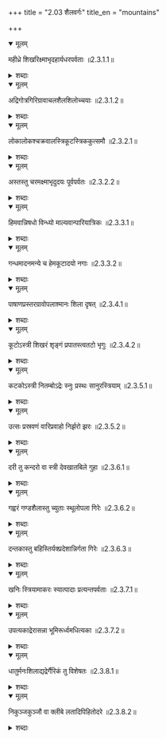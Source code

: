 +++
title = "2.03 शैलवर्गः"
title_en = "mountains"

+++

<details open><summary>मूलम्</summary>

महीध्रे शिखरिक्ष्माभृदहार्यधरपर्वताः ॥2.3.1.1॥
</details>
<details><summary>शब्दाः</summary>

पर्वतः.  (6) - महीध्र (पुं), शिखरिन् (पुं), क्ष्माभृत् (पुं), अहार्य (पुं), धर (पुं), पर्वत (पुं) ॥2.3.1.1॥
</details>

<details open><summary>मूलम्</summary>

अद्रिगोत्रगिरिग्रावाचलशैलशिलोच्चयाः ॥2.3.1.2॥
</details>
<details><summary>शब्दाः</summary>

पर्वतः.  (7) - अद्रि (पुं), गोत्र (पुं), गिरि (पुं), ग्रावन् (पुं), अचल (पुं), शैल (पुं), शिलोच्चय (पुं) ॥2.3.1.2॥
</details>

<details open><summary>मूलम्</summary>

लोकालोकश्चक्रवालस्त्रिकूटस्त्रिककुत्समौ ॥2.3.2.1॥
</details>
<details><summary>शब्दाः</summary>

लोकालोकपर्वतः.  (2) - लोकालोक (पुं), चक्रवाल (पुं)  
लङ्काधिष्ठानपर्वतः.  (2) - त्रिकूट (पुं), त्रिककुद् (पुं) ॥2.3.2.1॥
</details>

<details open><summary>मूलम्</summary>

अस्तस्तु चरमक्ष्माभृदुदयः पूर्वपर्वतः ॥2.3.2.2॥
</details>
<details><summary>शब्दाः</summary>

पश्चिमपर्वतः.  (2) - अस्त (पुं), चरमक्ष्माभृत् (पुं)  
उदयपर्वतः.  (2) - उदय (पुं), पूर्वपर्वत (पुं) ॥2.3.2.2॥
</details>

<details open><summary>मूलम्</summary>

हिमवान्निषधो विन्ध्यो माल्यवान्पारियात्रिकः ॥2.3.3.1॥
</details>
<details><summary>शब्दाः</summary>

हिमवान्.  (1) - हिमवत् (पुं)  
निषधपर्वतः.  (1) - निषध (पुं)  
विन्ध्यापर्वतः.  (1) - विन्ध्य (पुं)  
माल्यवान्.  (1) - माल्यवत् (पुं)  
परियात्रकपर्वतः.  (1) - परियात्रक (पुं) ॥2.3.3.1॥
</details>

<details open><summary>मूलम्</summary>

गन्धमादनमन्ये च हेमकूटादयो नगाः ॥2.3.3.2॥
</details>
<details><summary>शब्दाः</summary>

गन्धमादनपर्वतः.  (1) - गन्धमादन (नपुं)  
हेमकूटपर्वतः.  (1) - हेमकूट (पुं) ॥2.3.3.2॥
</details>

<details open><summary>मूलम्</summary>

पाषाणप्रस्तरग्रावोपलाश्मानः शिला दृषत् ॥2.3.4.1॥
</details>
<details><summary>शब्दाः</summary>

पाषाणः.  (7) - पाषाण (पुं), प्रस्तर (पुं), ग्रावन् (पुं), उपल (पुं), अश्मन् (पुं), शिला (स्त्री), दृषद् (स्त्री) ॥2.3.4.1॥
</details>

<details open><summary>मूलम्</summary>

कूटोऽस्त्री शिखरं शृङ्गं प्रपातस्त्वतटो भृगुः ॥2.3.4.2॥
</details>
<details><summary>शब्दाः</summary>

पर्वताग्रः.  (3) - कूट (पुं-नपुं), शिखर (नपुं), शृङ्ग (नपुं)  
पर्वतात्पतनस्थानम्.  (3) - प्रपात (पुं), अतट (पुं), भृगु (पुं) ॥2.3.4.2॥
</details>

<details open><summary>मूलम्</summary>

कटकोऽस्त्री नितम्बोऽद्रेः स्नुः प्रस्थः सानुरस्त्रियाम् ॥2.3.5.1॥
</details>
<details><summary>शब्दाः</summary>

मेखलाख्यपर्वतमध्यभागः.  (1) - कटक (पुं-नपुं)  
पर्वतसमभूभागः.  (3) - स्नु (पुं), प्रस्थ (पुं-नपुं), सानु (पुं-नपुं) ॥2.3.5.1॥
</details>

<details open><summary>मूलम्</summary>

उत्सः प्रस्रवणं वारिप्रवाहो निर्झरो झरः ॥2.3.5.2॥
</details>
<details><summary>शब्दाः</summary>

जलस्रवणस्थानम्.  (2) - उत्स (पुं), प्रस्रवण (नपुं)  
निर्गतजलप्रवाहः.  (3) - वारिप्रवाह (पुं), निर्झर (पुं), झर (पुं) ॥2.3.5.2॥
</details>

<details open><summary>मूलम्</summary>

दरी तु कन्दरो वा स्त्री देवखातबिले गुहा ॥2.3.6.1॥
</details>
<details><summary>शब्दाः</summary>

कृत्रिमगृहाकारगिरिविवरम्.  (2) - दरी (स्त्री), कन्दर (स्त्री-पुं)  
गिरिबिलम्.  (3) - देवखात (नपुं), बिल (नपुं), गुहा (स्त्री) ॥2.3.6.1॥
</details>

<details open><summary>मूलम्</summary>

गह्वरं गण्डशैलास्तु च्युताः स्थूलोपला गिरेः ॥2.3.6.2॥
</details>
<details><summary>शब्दाः</summary>

गिरिबिलम्.  (1) - गह्वर (नपुं)  
पतितस्थूलपाषाणः.  (1) - गण्डशैल (पुं) ॥2.3.6.2॥
</details>

<details open><summary>मूलम्</summary>

दन्तकास्तु बहिस्तिर्यक्प्रदेशान्निर्गता गिरेः ॥2.3.6.3॥
</details>
<details><summary>शब्दाः</summary>

पर्वतनिर्गतशिलाखण्डः.  (1) - दन्तक (पुं) ॥2.3.6.3॥
</details>

<details open><summary>मूलम्</summary>

खनिः स्त्रियामाकरः स्यात्पादाः प्रत्यन्तपर्वताः ॥2.3.7.1॥
</details>
<details><summary>शब्दाः</summary>

रत्नाद्युत्पत्तिस्थानम्.  (2) - खनि (स्त्री), आकर (पुं)  
पर्वतसमीपस्थाल्पपर्वतः.  (2) - पाद (पुं), प्रत्यन्तपर्वत (पुं) ॥2.3.7.1॥
</details>

<details open><summary>मूलम्</summary>

उपत्यकाद्रेरासन्ना भूमिरूर्ध्वमधित्यका ॥2.3.7.2॥
</details>
<details><summary>शब्दाः</summary>

अद्रेरधस्थोर्ध्वासन्नभूमिः.  (1) - उपत्यका (स्त्री) ॥2.3.7.2॥
</details>

<details open><summary>मूलम्</summary>

धातुर्मनःशिलाद्यद्रेर्गैरिकं तु विशेषतः ॥2.3.8.1॥
</details>
<details><summary>शब्दाः</summary>

मनःशिलादिधातुः.  (1) - धातु (पुं)  
धातुविशेषः.  (1) - गैरिक (वि) ॥2.3.8.1॥
</details>

<details open><summary>मूलम्</summary>

निकुञ्जकुञ्जौ वा क्लीबे लतादिपिहितोदरे ॥2.3.8.2॥
</details>
<details><summary>शब्दाः</summary>

लताच्छादितगर्भस्थानम्.  (2) - निकुञ्ज (पुं-नपुं), कुञ्ज (पुं-नपुं) ॥2.3.8.2॥
</details>
